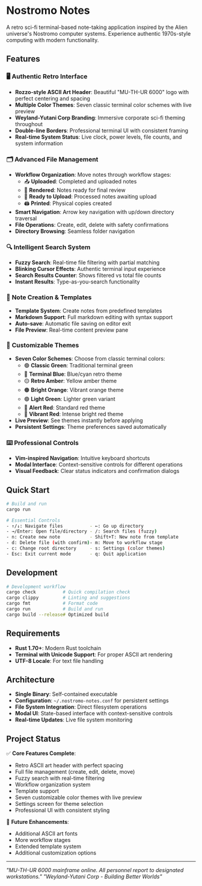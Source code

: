 # Nostromo Notes

A retro sci-fi terminal-based note-taking application inspired by the Alien universe's Nostromo computer systems. Experience authentic 1970s-style computing with modern functionality.

## Features

### 🖥️ **Authentic Retro Interface**
- **Rozzo-style ASCII Art Header**: Beautiful "MU-TH-UR 6000" logo with perfect centering and spacing
- **Multiple Color Themes**: Seven classic terminal color schemes with live preview
- **Weyland-Yutani Corp Branding**: Immersive corporate sci-fi theming throughout
- **Double-line Borders**: Professional terminal UI with consistent framing
- **Real-time System Status**: Live clock, power levels, file counts, and system information

### 🗂️ **Advanced File Management** 
- **Workflow Organization**: Move notes through workflow stages:
  - 📤 **Uploaded**: Completed and uploaded notes
  - 🎨 **Rendered**: Notes ready for final review
  - 🚀 **Ready to Upload**: Processed notes awaiting upload
  - 🖨️ **Printed**: Physical copies created
- **Smart Navigation**: Arrow key navigation with up/down directory traversal
- **File Operations**: Create, edit, delete with safety confirmations
- **Directory Browsing**: Seamless folder navigation

### 🔍 **Intelligent Search System**
- **Fuzzy Search**: Real-time file filtering with partial matching
- **Blinking Cursor Effects**: Authentic terminal input experience
- **Search Results Counter**: Shows filtered vs total file counts
- **Instant Results**: Type-as-you-search functionality

### 📝 **Note Creation & Templates**
- **Template System**: Create notes from predefined templates
- **Markdown Support**: Full markdown editing with syntax support
- **Auto-save**: Automatic file saving on editor exit
- **File Preview**: Real-time content preview pane

### 🎨 **Customizable Themes**
- **Seven Color Schemes**: Choose from classic terminal colors:
  - 🟢 **Classic Green**: Traditional terminal green
  - 🔵 **Terminal Blue**: Blue/cyan retro theme
  - 🟡 **Retro Amber**: Yellow amber theme
  - 🟠 **Bright Orange**: Vibrant orange theme
  - 🟢 **Light Green**: Lighter green variant
  - 🔴 **Alert Red**: Standard red theme
  - 🔴 **Vibrant Red**: Intense bright red theme
- **Live Preview**: See themes instantly before applying
- **Persistent Settings**: Theme preferences saved automatically

### ⌨️ **Professional Controls**
- **Vim-inspired Navigation**: Intuitive keyboard shortcuts
- **Modal Interface**: Context-sensitive controls for different operations
- **Visual Feedback**: Clear status indicators and confirmation dialogs

## Quick Start

```bash
# Build and run
cargo run

# Essential Controls
- ↑/↓: Navigate files          - ←: Go up directory
- →/Enter: Open file/directory - /: Search files (fuzzy)
- n: Create new note           - Shift+T: New note from template  
- d: Delete file (with confirm)- m: Move to workflow stage
- c: Change root directory     - s: Settings (color themes)
- Esc: Exit current mode       - q: Quit application
```

## Development

```bash
# Development workflow
cargo check          # Quick compilation check
cargo clippy         # Linting and suggestions  
cargo fmt            # Format code
cargo run            # Build and run
cargo build --release# Optimized build
```

## Requirements

- **Rust 1.70+**: Modern Rust toolchain
- **Terminal with Unicode Support**: For proper ASCII art rendering
- **UTF-8 Locale**: For text file handling

## Architecture

- **Single Binary**: Self-contained executable
- **Configuration**: `~/.nostromo-notes.conf` for persistent settings
- **File System Integration**: Direct filesystem operations
- **Modal UI**: State-based interface with context-sensitive controls
- **Real-time Updates**: Live file system monitoring

## Project Status

✅ **Core Features Complete**:
- Retro ASCII art header with perfect spacing
- Full file management (create, edit, delete, move)
- Fuzzy search with real-time filtering
- Workflow organization system
- Template support
- Seven customizable color themes with live preview
- Settings screen for theme selection
- Professional UI with consistent styling

🚧 **Future Enhancements**: 
- Additional ASCII art fonts
- More workflow stages
- Extended template system
- Additional customization options

---

*"MU-TH-UR 6000 mainframe online. All personnel report to designated workstations."*
*"Weyland-Yutani Corp - Building Better Worlds"*
